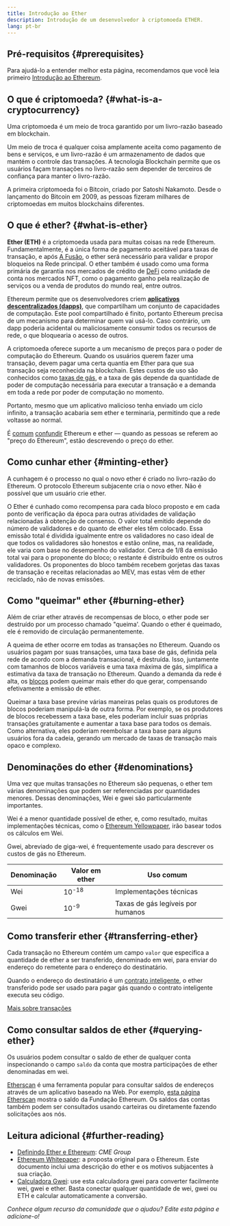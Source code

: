 ```yaml
---
title: Introdução ao Ether
description: Introdução de um desenvolvedor à criptomoeda ETHER.
lang: pt-br
---
```


## Pré-requisitos {#prerequisites}

Para ajudá-lo a entender melhor esta página, recomendamos que você leia primeiro [Introdução ao Ethereum](/developers/docs/intro-to-ethereum/).

## O que é criptomoeda? {#what-is-a-cryptocurrency}

Uma criptomoeda é um meio de troca garantido por um livro-razão baseado em blockchain.

Um meio de troca é qualquer coisa amplamente aceita como pagamento de bens e serviços, e um livro-razão é um armazenamento de dados que mantém o controle das transações. A tecnologia Blockchain permite que os usuários façam transações no livro-razão sem depender de terceiros de confiança para manter o livro-razão.

A primeira criptomoeda foi o Bitcoin, criado por Satoshi Nakamoto. Desde o lançamento do Bitcoin em 2009, as pessoas fizeram milhares de criptomoedas em muitos blockchains diferentes.

## O que é ether? {#what-is-ether}

**Ether (ETH)** é a criptomoeda usada para muitas coisas na rede Ethereum. Fundamentalmente, é a única forma de pagamento aceitável para taxas de transação, e após [A Fusão](/upgrades/merge), o ether será necessário para validar e propor bloqueios na Rede principal. O ether também é usado como uma forma primária de garantia nos mercados de crédito de [DeFi](/defi) como unidade de conta nos mercados NFT, como o pagamento ganho pela realização de serviços ou a venda de produtos do mundo real, entre outros.

Ethereum permite que os desenvolvedores criem [**aplicativos descentralizados (dapps)**](/developers/docs/dapps), que compartilham um conjunto de capacidades de computação. Este pool compartilhado é finito, portanto Ethereum precisa de um mecanismo para determinar quem vai usá-lo. Caso contrário, um dapp poderia acidental ou maliciosamente consumir todos os recursos de rede, o que bloquearia o acesso de outros.

A criptomoeda oferece suporte a um mecanismo de preços para o poder de computação do Ethereum. Quando os usuários querem fazer uma transação, devem pagar uma certa quantia em Ether para que sua transação seja reconhecida na blockchain. Estes custos de uso são conhecidos como [taxas de gás](/developers/docs/gas/), e a taxa de gás depende da quantidade de poder de computação necessária para executar a transação e a demanda em toda a rede por poder de computação no momento.

Portanto, mesmo que um aplicativo malicioso tenha enviado um ciclo infinito, a transação acabaria sem ether e terminaria, permitindo que a rede voltasse ao normal.

É [comum](https://www.reuters.com/article/us-crypto-currencies-lending-insight-idUSKBN25M0GP#:~:text=price%20of%20ethereum) [confundir](https://abcnews.go.com/Business/bitcoin-slumps-week-low-amid-renewed-worries-chinese/story?id=78399845#:~:text=cryptocurrencies%20including%20ethereum) [](https://www.cnn.com/2021/03/14/tech/nft-art-buying/index.html#:~:text=price%20of%20ethereum) Ethereum e ether — quando as pessoas se referem ao "preço do Ethereum", estão descrevendo o preço do ether.

## Como cunhar ether {#minting-ether}

A cunhagem é o processo no qual o novo ether é criado no livro-razão do Ethereum. O protocolo Ethereum subjacente cria o novo ether. Não é possível que um usuário crie ether.

O Ether é cunhado como recompensa para cada bloco proposto e em cada ponto de verificação da época para outras atividades de validação relacionadas à obtenção de consenso. O valor total emitido depende do número de validadores e do quanto de ether eles têm colocado. Essa emissão total é dividida igualmente entre os validadores no caso ideal de que todos os validadores são honestos e estão online, mas, na realidade, ele varia com base no desempenho do validador. Cerca de 1/8 da emissão total vai para o proponente do bloco; o restante é distribuído entre os outros validadores. Os proponentes do bloco também recebem gorjetas das taxas de transação e receitas relacionadas ao MEV, mas estas vêm de ether reciclado, não de novas emissões.

## Como "queimar" ether {#burning-ether}

Além de criar ether através de recompensas de bloco, o ether pode ser destruído por um processo chamado "queima'. Quando o ether é queimado, ele é removido de circulação permanentemente.

A queima de ether ocorre em todas as transações no Ethereum. Quando os usuários pagam por suas transações, uma taxa base de gás, definida pela rede de acordo com a demanda transacional, é destruída. Isso, juntamente com tamanhos de blocos variáveis e uma taxa máxima de gás, simplifica a estimativa da taxa de transação no Ethereum. Quando a demanda da rede é alta, os [blocos](https://etherscan.io/block/12965263) podem queimar mais ether do que gerar, compensando efetivamente a emissão de ether.

Queimar a taxa base previne várias maneiras pelas quais os produtores de blocos poderiam manipulá-la de outra forma. Por exemplo, se os produtores de blocos recebessem a taxa base, eles poderiam incluir suas próprias transações gratuitamente e aumentar a taxa base para todos os demais. Como alternativa, eles poderiam reembolsar a taxa base para alguns usuários fora da cadeia, gerando um mercado de taxas de transação mais opaco e complexo.

## Denominações do ether {#denominations}

Uma vez que muitas transações no Ethereum são pequenas, o ether tem várias denominações que podem ser referenciadas por quantidades menores. Dessas denominações, Wei e gwei são particularmente importantes.

Wei é a menor quantidade possível de ether, e, como resultado, muitas implementações técnicas, como o [Ethereum Yellowpaper](https://ethereum.github.io/yellowpaper/paper.pdf), irão basear todos os cálculos em Wei.

Gwei, abreviado de giga-wei, é frequentemente usado para descrever os custos de gás no Ethereum.

| Denominação | Valor em ether   | Uso comum                         |
| ----------- | ---------------- | --------------------------------- |
| Wei         | 10<sup>-18</sup> | Implementações técnicas           |
| Gwei        | 10<sup>-9</sup>  | Taxas de gás legíveis por humanos |

## Como transferir ether {#transferring-ether}

Cada transação no Ethereum contém um campo `valor` que especifica a quantidade de ether a ser transferido, denominado em wei, para enviar do endereço do remetente para o endereço do destinatário.

Quando o endereço do destinatário é um [contrato inteligente](/developers/docs/smart-contracts/), o ether transferido pode ser usado para pagar gás quando o contrato inteligente executa seu código.

[Mais sobre transações](/developers/docs/transactions/)

## Como consultar saldos de ether {#querying-ether}

Os usuários podem consultar o saldo de ether de qualquer conta [](/developers/docs/accounts/) inspecionando o campo `saldo` da conta que mostra participações de ether denominadas em wei.

[Etherscan](https://etherscan.io) é uma ferramenta popular para consultar saldos de endereços através de um aplicativo baseado na Web. Por exemplo, [esta página Etherscan](https://etherscan.io/address/0xde0b295669a9fd93d5f28d9ec85e40f4cb697bae) mostra o saldo da Fundação Ethereum. Os saldos das contas também podem ser consultados usando carteiras ou diretamente fazendo solicitações aos nós.

## Leitura adicional {#further-reading}

- [Definindo Ether e Ethereum](https://www.cmegroup.com/education/courses/introduction-to-ether/defining-ether-and-ethereum.html): _CME Group_
- [Ethereum Whitepaper](/whitepaper/): a proposta original para o Ethereum. Este documento inclui uma descrição do ether e os motivos subjacentes à sua criação.
- [Calculadora Gwei](https://www.alchemy.com/gwei-calculator): use esta calculadora gwei para converter facilmente wei, gwei e ether. Basta conectar qualquer quantidade de wei, gwei ou ETH e calcular automaticamente a conversão.

_Conhece algum recurso da comunidade que o ajudou? Edite esta página e adicione-o!_
